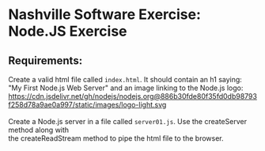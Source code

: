 # Nashville Software Exercise: Node.JS Exercise

## Requirements:

Create a valid html file called `index.html`. It should contain an h1 saying: <br />
"My First Node.js Web Server" and an image linking to the Node.js logo: <br />
https://cdn.jsdelivr.net/gh/nodejs/nodejs.org@886b30fde80f35fd0db98793f258d78a9ae0a997/static/images/logo-light.svg <br />
<br />
Create a Node.js server in a file called `server01.js`. Use the createServer method along with <br />
the createReadStream method to pipe the html file to the browser. <br />
